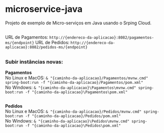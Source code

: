 # microservice-java
Projeto de exemplo de Micro-serviços em Java usando o Srping Cloud.

##

URL de Pagamentos: `http://{endereco-da-aplicacao}:8082/pagamentos-ms/{endpoint}`
URL de Pedidos: `http://{endereco-da-aplicacao}:8082/pedidos-ms/{endpoint}`

##

### Subir instâncias novas:

<b>Pagamentos</b><br>
No Linux e MacOS: `& "{caminho-da-aplicacao}/Pagamentos/mvnw.cmd" spring-boot:run -f "{caminho-da-aplicacao}/Pagamentos/pom.xml"`<br>
No Windows: `& "{caminho-da-aplicacao}\Pagamentos\mvnw.cmd" spring-boot:run -f "{caminho-da-aplicacao}\Pagamentos\pom.xml"`

##
<b>Pedidos</b><br>
No Linux e MacOS: `& "{caminho-da-aplicacao}/Pedidos/mvnw.cmd" spring-boot:run -f "{caminho-da-aplicacao}/Pedidos/pom.xml"`<br>
No Windows: `& "{caminho-da-aplicacao}\Pedidos\mvnw.cmd" spring-boot:run -f "{caminho-da-aplicacao}\Pedidos\pom.xml"`